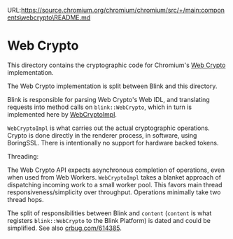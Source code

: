 URL:https://source.chromium.org/chromium/chromium/src/+/main:components\webcrypto\README.md
# Web Crypto

This directory contains the cryptographic code for Chromium's [Web
Crypto](https://www.w3.org/TR/WebCryptoAPI/) implementation.

The Web Crypto implementation is split between Blink and this directory.

Blink is responsible for parsing Web Crypto's Web IDL, and translating requests
into method calls on `blink::WebCrypto`, which in turn is implemented here by
[WebCryptoImpl](webcrypto_impl.h).

`WebCryptoImpl` is what carries out the actual cryptographic operations. Crypto
is done directly in the renderer process, in software, using BoringSSL. There is
intentionally no support for hardware backed tokens.

Threading:

The Web Crypto API expects asynchronous completion of operations, even when
used from Web Workers. `WebCryptoImpl` takes a blanket approach of dispatching
incoming work to a small worker pool. This favors main thread
responsiveness/simplicity over throughput. Operations minimally take two thread
hops.

The split of responsibilities between Blink and `content`
(`content` is what registers `blink::WebCrypto` to the Blink Platform) is dated
and could be simplified. See also
[crbug.com/614385](https://bugs.chromium.org/p/chromium/issues/detail?id=614385).
